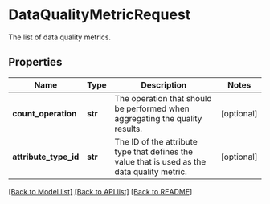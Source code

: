 # DataQualityMetricRequest

The list of data quality metrics.
## Properties
Name | Type | Description | Notes
------------ | ------------- | ------------- | -------------
**count_operation** | **str** | The operation that should be performed when aggregating the quality results. | [optional] 
**attribute_type_id** | **str** | The ID of the attribute type that defines the value that is used as the data quality metric. | [optional] 

[[Back to Model list]](../README.md#documentation-for-models) [[Back to API list]](../README.md#documentation-for-api-endpoints) [[Back to README]](../README.md)


